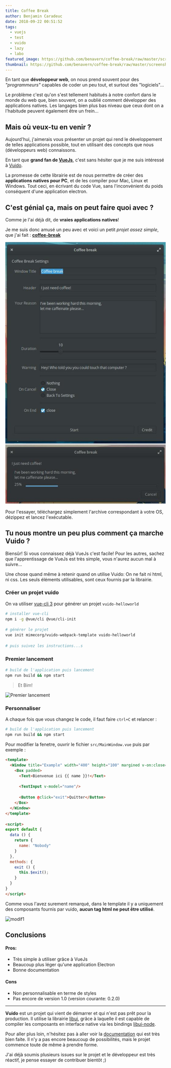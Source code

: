 ```yaml
---
title: Coffee Break
author: Benjamin Caradeuc
date: 2018-09-22 00:51:52
tags:
  - vuejs
  - test
  - vuido
  - lazy
  - labo
featured_image: https://github.com/benavern/coffee-break/raw/master/screenshots/CoffeeTime.jpeg
thumbnail: https://github.com/benavern/coffee-break/raw/master/screenshots/CoffeeTime.jpeg
---
```


En tant que **développeur web**, on nous prend souvent pour des *"programmeurs"* capables de coder un peu tout, et surtout des "logiciels"...

Le problème c'est qu'on s'est tellement habitués à notre confort dans le monde du web que, bien souvent, on a oublié comment développer des applications natives. Les langages bien plus bas niveau que ceux dont on a l'habitude peuvent également être un frein...

## Mais où veux-tu en venir ?

Aujourd'hui, j'aimerais vous présenter un projet qui rend le développement de telles applications possible, tout en utilisant des concepts que nous (développeurs web) connaissons.

En tant que **grand fan de [VueJs](https://vuejs.org/)**, c'est sans hésiter que je me suis intéressé à [Vuido](https://vuido.mimec.org/).

La promesse de cette librairie est de nous permettre de créer des **applications natives pour PC**, et de les compiler pour Mac, Linux et Windows. Tout ceci, en écrivant du code Vue, sans l'inconvénient du poids conséquent d'une application electron.

## C'est génial ça, mais on peut faire quoi avec ?

Comme je l'ai déjà dit, de **vraies applications natives**!

Je me suis donc amusé un peu avec et voici un petit *projet assez simple*, que j'ai fait : **[coffee-break](https://github.com/benavern/coffee-break/releases/tag/v1.0.0)**

![Settings](https://github.com/benavern/coffee-break/raw/master/screenshots/Settings.jpeg)
![CoffeeTime](https://github.com/benavern/coffee-break/raw/master/screenshots/CoffeeTime.jpeg)

Pour l'essayer, téléchargez simplement l'archive correspondant à votre OS, dézippez et lancez l'exécutable.

## Tu nous montre un peu plus comment ça marche Vuido ?

Biensûr! Si vous connaissez déjà VueJs c'est facile! Pour les autres, sachez que l'apprentissage de VueJs est très simple, vous n'aurez aucun mal à suivre...

Une chose quand même à retenir quand on utilise Vuido: On ne fait ni html, ni css. Les seuls éléments utilisables, sont ceux fournis par la librairie.

### Créer un projet vuido

On va utiliser [vue-cli 3](https://cli.vuejs.org/) pour générer un projet `vuido-helloworld`

``` bash
# installer vue-cli
npm i -g @vue/cli @vue/cli-init

# générer le projet
vue init mimecorg/vuido-webpack-template vuido-helloworld

# puis suivez les instructions...s
```

### Premier lancement

```bash
# build de l'application puis lancement
npm run build && npm start
```

> Et Bim!

![Premier lancement](premier_lancement.jpeg)

### Personnaliser

A chaque fois que vous changez le code, il faut faire `ctrl+C` et relancer :

```bash
# build de l'application puis lancement
npm run build && npm start
```

Pour modifier la fenetre, ouvrir le fichier `src/MainWindow.vue` puis par exemple :

```html
<template>
  <Window title="Example" width="400" height="100" margined v-on:close="exit">
    <Box padded>
      <Text>Bienvenue ici {{ name }}!</Text>

      <TextInput v-model="name"/>

      <Button @click="exit">Quitter</Button>
    </Box>
  </Window>
</template>

<script>
export default {
  data () {
    return {
      name: "Nobody"
    }
  },
  methods: {
    exit () {
      this.$exit();
    }
  }
}
</script>
```

Comme vous l'avez surement remarqué, dans le template il y a uniquement des composants fournis par vuido, **aucun tag html ne peut être utilisé**.

![modif1](modif1.jpeg)


## Conclusions

#### Pros:

* Très simple à utiliser grâce à VueJs
* Beaucoup plus léger qu'une application Electron
* Bonne documentation

#### Cons

* Non personnalisable en terme de styles
* Pas encore de version 1.0 (version courante: 0.2.0)

---

**Vuido** est un projet qui vient de démarrer et qui n'est pas prêt pour la production. Il utilise la librairie [libui](https://github.com/andlabs/libui), grâce à laquelle il est capable de compiler les composants en interface native via les bindings [libui-node](https://github.com/parro-it/libui-node).

Pour aller plus loin, n'hésitez pas à aller voir la [documentation](https://vuido.mimec.org/introduction) qui est très bien faite. Il n'y a pas encore beaucoup de possibilités, mais le projet commence toute de même à prendre forme.

J'ai déjà soumis plusieurs issues sur le projet et le développeur est très réactif, je pense essayer de contribuer bientôt ;)
